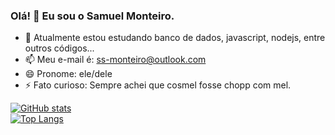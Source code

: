 ### Olá! 👋 Eu sou o Samuel Monteiro.

- 🌱 Atualmente estou estudando banco de dados, javascript, nodejs, entre outros códigos...
- 📫 Meu e-mail é: ss-monteiro@outlook.com
- 😄 Pronome: ele/dele
- ⚡ Fato curioso: Sempre achei que cosmel fosse chopp com mel.

<div>

[![GitHub stats](https://github-readme-stats.vercel.app/api?username=monteirosamuel74&show_icons=true&theme=radical)](https://github.com/monteirosamuel74/github-readme-stats)<br/>
[![Top Langs](https://github-readme-stats.vercel.app/api/top-langs/?username=monteirosamuel74&show_icons=true&theme=radical)](https://github.com/monteirosamuel74/github-readme-stats)
</div>
